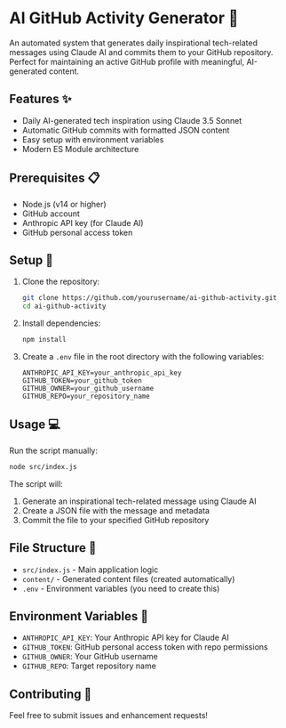 # AI GitHub Activity Generator 🤖

An automated system that generates daily inspirational tech-related messages using Claude AI and commits them to your GitHub repository. Perfect for maintaining an active GitHub profile with meaningful, AI-generated content.

## Features ✨

- Daily AI-generated tech inspiration using Claude 3.5 Sonnet
- Automatic GitHub commits with formatted JSON content
- Easy setup with environment variables
- Modern ES Module architecture

## Prerequisites 📋

- Node.js (v14 or higher)
- GitHub account
- Anthropic API key (for Claude AI)
- GitHub personal access token

## Setup 🚀

1. Clone the repository:
   ```bash
   git clone https://github.com/yourusername/ai-github-activity.git
   cd ai-github-activity
   ```

2. Install dependencies:
   ```bash
   npm install
   ```

3. Create a `.env` file in the root directory with the following variables:
   ```env
   ANTHROPIC_API_KEY=your_anthropic_api_key
   GITHUB_TOKEN=your_github_token
   GITHUB_OWNER=your_github_username
   GITHUB_REPO=your_repository_name
   ```

## Usage 💻

Run the script manually:
```bash
node src/index.js
```

The script will:
1. Generate an inspirational tech-related message using Claude AI
2. Create a JSON file with the message and metadata
3. Commit the file to your specified GitHub repository

## File Structure 📁

- `src/index.js` - Main application logic
- `content/` - Generated content files (created automatically)
- `.env` - Environment variables (you need to create this)

## Environment Variables 🔑

- `ANTHROPIC_API_KEY`: Your Anthropic API key for Claude AI
- `GITHUB_TOKEN`: GitHub personal access token with repo permissions
- `GITHUB_OWNER`: Your GitHub username
- `GITHUB_REPO`: Target repository name

## Contributing 🤝

Feel free to submit issues and enhancement requests! 